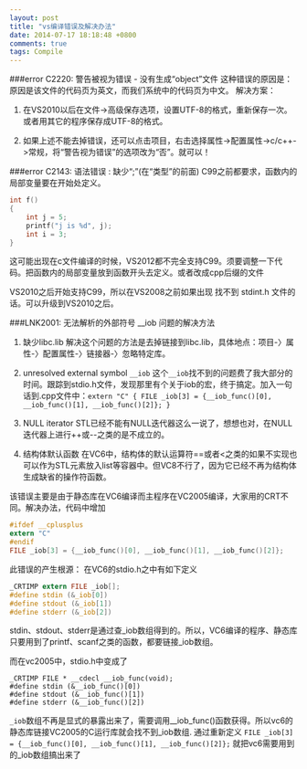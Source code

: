 ```yaml
---
layout: post
title: "vs编译错误及解决办法"
date: 2014-07-17 18:18:48 +0800
comments: true
tags: Compile 
---
```


###error C2220: 警告被视为错误 - 没有生成“object”文件
这种错误的原因是：原因是该文件的代码页为英文，而我们系统中的代码页为中文。
解决方案：
1. 在VS2010以后在文件->高级保存选项，设置UTF-8的格式，重新保存一次。 或者用其它的程序保存成UTF-8的格式。
 
2. 如果上述不能去掉错误，还可以点击项目，右击选择属性->配置属性->c/c++->常规，将“警告视为错误”的选项改为“否”。就可以！
 

###error C2143: 语法错误 : 缺少“;”(在“类型”的前面)
C99之前都要求，函数内的局部变量要在开始处定义。
``` c
int f()
{
	int j = 5;
	printf("j is %d", j);
	int i = 3;
}
```
这可能出现在c文件编译的时候，VS2012都不完全支持C99。须要调整一下代码。把函数内的局部变量放到函数开头去定义。或者改成cpp后缀的文件

VS2010之后开始支持C99，所以在VS2008之前如果出现 找不到 stdint.h 文件的话。可以升级到VS2010之后。

###LNK2001: 无法解析的外部符号 __iob 问题的解决方法

1. 缺少libc.lib
解决这个问题的方法是去掉链接到libc.lib，具体地点：项目-〉属性-〉配置属性-〉链接器-〉忽略特定库。

2. unresolved external symbol `__iob`
这个`__iob`找不到的问题费了我大部分的时间。跟踪到stdio.h文件，发现那里有个关于iob的宏，终于搞定。加入一句话到.cpp文件中：`extern "C" { FILE _iob[3] = {__iob_func()[0], __iob_func()[1], __iob_func()[2]}; }`

3. NULL iterator
STL已经不能有NULL迭代器这么一说了，想想也对，在NULL迭代器上进行++或--之类的是不成立的。

4. 结构体默认函数
在VC6中，结构体的默认运算符==或者\<之类的如果不实现也可以作为STL元素放入list等容器中。但VC8不行了，因为它已经不再为结构体生成缺省的操作符函数。

 

该错误主要是由于静态库在VC6编译而主程序在VC2005编译，大家用的CRT不同。解决办法，代码中增加
``` c
#ifdef __cplusplus
extern "C"
#endif
FILE _iob[3] = {__iob_func()[0], __iob_func()[1], __iob_func()[2]};
```
此错误的产生根源：
在VC6的stdio.h之中有如下定义

``` c
_CRTIMP extern FILE _iob[];
#define stdin (&_iob[0])
#define stdout (&_iob[1])
#define stderr (&_iob[2])
```
stdin、stdout、stderr是通过查_iob数组得到的。所以，VC6编译的程序、静态库只要用到了printf、scanf之类的函数，都要链接_iob数组。

而在vc2005中，stdio.h中变成了
```
_CRTIMP FILE * __cdecl __iob_func(void);
#define stdin (&__iob_func()[0])
#define stdout (&__iob_func()[1])
#define stderr (&__iob_func()[2])
```
`_iob`数组不再是显式的暴露出来了，需要调用__iob_func()函数获得。所以vc6的静态库链接VC2005的C运行库就会找不到_iob数组.
通过重新定义
`FILE _iob[3] = {__iob_func()[0], __iob_func()[1], __iob_func()[2]};`
就把vc6需要用到的_iob数组搞出来了


